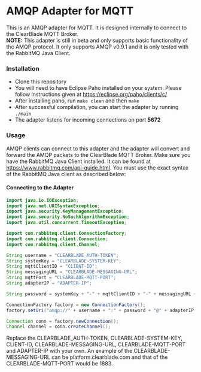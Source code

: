 # AMQP Adapter for MQTT

This is an AMQP adapter for MQTT. It is designed internally to connect to the ClearBlade MQTT Broker.  
__NOTE:__ This adapter is still in beta and only supports basic functionality of the AMQP protocol. It only supports AMQP v0.9.1 and it is only tested with the RabbitMQ Java Client.  

### Installation  
- Clone this repository  
- You will need to have Eclipse Paho installed on your system. Please follow instructions given at https://eclipse.org/paho/clients/c/  
- After installing paho, run ```make clean``` and then ```make```  
- After successful compilation, you can start the adapter by running ```./main```  
- The adapter listens for incoming connections on port __5672__ 

### Usage  

AMQP clients can connect to this adapter and the adapter will convert and forward the AMQP packets to the ClearBlade MQTT Broker. Make sure you have the RabbitMQ Java Client installed. It can be found at https://www.rabbitmq.com/api-guide.html. 
You must use the exact syntax of the RabbitMQ Java client as described below:

#### Connecting to the Adapter  
```java
import java.io.IOException;
import java.net.URISyntaxException;
import java.security.KeyManagementException;
import java.security.NoSuchAlgorithmException;
import java.util.concurrent.TimeoutException;

import com.rabbitmq.client.ConnectionFactory;
import com.rabbitmq.client.Connection;
import com.rabbitmq.client.Channel;

String username = "CLEARBLADE_AUTH-TOKEN";
String systemKey = "CLEARBLADE-SYSTEM-KEY";
String mqttClientID = "CLIENT-ID";
String messagingURL = "CLEARBLADE-MESSAGING-URL";
String mqttPort = "CLEARBLADE-MQTT-PORT";
String adapterIP = "ADAPTER-IP";

String password = systemKey + "-" + mqttClientID + "-" + messagingURL + "-" + mqttPort;

ConnectionFactory factory = new ConnectionFactory(); 
factory.setUri("amqp://" + username + ":" + password + "@" + adapterIP + ":5672");

Connection conn = factory.newConnection();
Channel channel = conn.createChannel();
```  
Replace the CLEARBLADE_AUTH-TOKEN, CLEARBLADE-SYSTEM-KEY, CLIENT-ID, CLEARBLADE-MESSAGING-URL, CLEARBLADE-MQTT-PORT and ADAPTER-IP with your own. An example of the CLEARBLADE-MESSAGING-URL can be platform.clearblade.com and that of the CLEARBLADE-MQTT-PORT would be 1883. 


